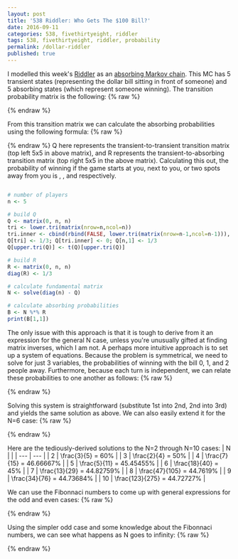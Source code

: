 ```yaml
---
layout: post
title: '538 Riddler: Who Gets The $100 Bill?'
date: 2016-09-11
categories: 538, fivethirtyeight, riddler
tags: 538, fivethirtyeight, riddler, probability
permalink: /dollar-riddler
published: true
---
```


I modelled this week's [Riddler](http://fivethirtyeight.com/features/who-keeps-the-money-you-found-on-the-floor/) as an [absorbing Markov chain](https://en.wikipedia.org/wiki/Absorbing_Markov_chain).  This MC has 5 transient states (representing the dollar bill sitting in front of someone) and 5 absorbing states (which represent someone winning).  The transition probability matrix is the following:
{% raw %}
<div class="equation" data-expr="
\begin{matrix}
 & 0 & \frac{1}{3} & 0 & 0 & \frac{1}{3} & \frac{1}{3} & 0 & 0 & 0 & 0 \\
 & \frac{1}{3} & 0 & \frac{1}{3} & 0 & 0 & 0 & \frac{1}{3} & 0 & 0 & 0 \\
 & 0 & \frac{1}{3} & 0 & \frac{1}{3} & 0 & 0 & 0 & \frac{1}{3} & 0 & 0 \\ 
 & 0 & 0 & \frac{1}{3} & 0 & \frac{1}{3} & 0 & 0 & 0 & \frac{1}{3} & 0 \\ 
 & \frac{1}{3} & 0 & 0 & \frac{1}{3} & 0 & 0 & 0 & 0 & 0 & \frac{1}{3} \\ 
 & 0 & 0 & 0 & 0 & 0 & 1 & 0 & 0 & 0 & 0 \\
 & 0 & 0 & 0 & 0 & 0 & 0 & 1 & 0 & 0 & 0 \\
 & 0 & 0 & 0 & 0 & 0 & 0 & 0 & 1 & 0 & 0 \\ 
 & 0 & 0 & 0 & 0 & 0 & 0 & 0 & 0 & 1 & 0 \\ 
 & 0 & 0 & 0 & 0 & 0 & 0 & 0 & 0 & 0 & 1 \\ 
\end{matrix}
"></div>
{% endraw %}

From this transition matrix we can calculate the absorbing probabilities using the following formula:
{% raw %}
<div class="equation" data-expr="B = \left( I - Q \right)^{-1} * R"></div>
{% endraw %}
Q here represents the transient-to-transient transition matrix (top left 5x5 in above matrix), and R represents the transient-to-absorbing transition matrix (top right 5x5 in the above matrix).  Calculating this out, the probability of winning if the game starts at you, next to you, or two spots away from you is <span class="inline-equation" data-expr="\frac{5}{11} = 45.45\%"></span>, <span class="inline-equation" data-expr="\frac{2}{11} = 18.18\%"></span>, and <span class="inline-equation" data-expr="\frac{1}{11} = 9.09\%"></span> respectively.

``` R

# number of players
n <- 5

# build Q
Q <- matrix(0, n, n)
tri <- lower.tri(matrix(nrow=n,ncol=n))
tri.inner <- cbind(rbind(FALSE, lower.tri(matrix(nrow=n-1,ncol=n-1))), FALSE)
Q[tri] <- 1/3; Q[tri.inner] <- 0; Q[n,1] <- 1/3
Q[upper.tri(Q)] <- t(Q)[upper.tri(Q)]

# build R
R <- matrix(0, n, n)
diag(R) <- 1/3

# calculate fundamental matrix
N <- solve(diag(n) - Q)

# calculate absorbing probabilities
B <- N %*% R
print(B[1,1])

```

The only issue with this approach is that it is tough to derive from it an expression for the general N case, unless you're unusually gifted at finding matrix inverses, which I am not.  A perhaps more intuitive approach is to set up a system of equations.  Because the problem is symmetrical, we need to solve for just 3 variables, the probabilities of winning with the bill 0, 1, and 2 people away.  Furthermore, because each turn is independent, we can relate these probabilities to one another as follows:
{% raw %}
<div class="equation" data-expr="\begin{cases}
 & P_{2} = \frac{1}{3} P_{2} + \frac{1}{3} P_{1} \\ 
 & P_{1} = \frac{1}{3} P_{2} + \frac{1}{3} P_{0} \\ 
 & P_{0} + 2 P_{1} + 2 P_{2} = 1 \\
\end{cases}"></div>
{% endraw %}

Solving this system is straightforward (substitute 1st into 2nd, 2nd into 3rd) and yields the same solution as above.  We can also easily extend it for the N=6 case:
{% raw %}
<div class="equation" data-expr="\begin{cases}
 & P_{3} = \frac{2}{3} P_{2} \\ 
 & P_{2} = \frac{1}{3} P_{3} + \frac{1}{3} P_{2} \\ 
 & P_{1} = \frac{1}{3} P_{2} + \frac{1}{3} P_{0} \\ 
 & P_{0} + 2 P_{1} + 2 P_{2} + P_{3} = 1 \\
\end{cases}"></div>
{% endraw %}

Here are the tediously-derived solutions to the N=2 through N=10 cases:
| N | <span class="inline-equation" data-expr="P_{0}"></span> |
| --- | --- |
| 2 | \frac{3}{5} = 60\% |
| 3 | \frac{2}{4} = 50\% |
| 4 | \frac{7}{15} = 46.66667\% |
| 5 | \frac{5}{11} = 45.45455\% |
| 6 | \frac{18}{40} = 45\% |
| 7 | \frac{13}{29} = 44.82759\% |
| 8 | \frac{47}{105} = 44.7619\% |
| 9 | \frac{34}{76} = 44.73684\% |
| 10 | \frac{123}{275} = 44.72727\% |

We can use the Fibonnaci numbers to come up with general expressions for the odd and even cases:
{% raw %}
<div class="equation" data-expr="\left\{\begin{matrix}
 \frac{F_{N}}{F_{N-1}+F_{N+1}} \quad N \, is \, odd \\ 
 \frac{F_{N-1}+F_{N+1}}{2*F_{N-2}+F_{N+3}} \quad N \, is \, even 
\end{matrix}\right."></div>
{% endraw %}

Using the simpler odd case and some knowledge about the Fibonnaci numbers, we can see what happens as N goes to infinity:
{% raw %}
<div class="equation" data-expr="\lim_{x \to \infty } \frac{F_{x+1}}{F_{x}} = \frac{1+\sqrt{5}}{2}"></div>
<div class="equation" data-expr="\lim_{N \to \infty }\frac{F_{N}}{F_{N-1}+F_{N+1}} = \frac{\frac{F_{N}}{F_{N-1}}}{2+\frac{F_{N}}{F_{N-1}}} = \frac{1}{\sqrt{5}}"></div>
{% endraw %}
